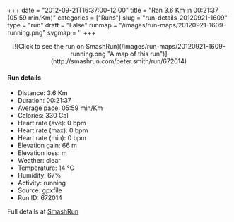 +++
date = "2012-09-21T16:37:00-12:00"
title = "Ran 3.6 Km in 00:21:37 (05:59 min/Km)"
categories = ["Runs"]
slug = "run-details-20120921-1609"
type = "run"
draft = "False"
runmap = "/images/run-maps/20120921-1609-running.png"
svgmap = '<polyline points="65 65, 75 67, 63 62, 58 62, 49 73, 43 72, 47 58, 49 55, 40 51, 47 31, 32 26, 0 17, 1 14, 72 33, 77 35, 90 40, 100 44, 99 50, 77 52, 56 62, 48 72, 36 70, 29 78, 39 85, 46 81, 55 62, 48 73">'
+++



<!--more-->

<center>
[![Click to see the run on SmashRun](/images/run-maps/20120921-1609-running.png "A map of this run")](http://smashrun.com/peter.smith/run/672014)
</center>

#### Run details

* Distance: 3.6 Km
* Duration: 00:21:37
* Average pace: 05:59 min/Km
* Calories: 330 Cal
* Heart rate (ave): 0 bpm
* Heart rate (max): 0 bpm
* Heart rate (min): 0 bpm
* Elevation gain: 66 m
* Elevation loss:  m
* Weather: clear
* Temperature: 14 &deg;C
* Humidity: 67%
* Activity: running
* Source: gpxfile
* Run ID: 672014

Full details at [SmashRun](http://smashrun.com/peter.smith/run/672014)